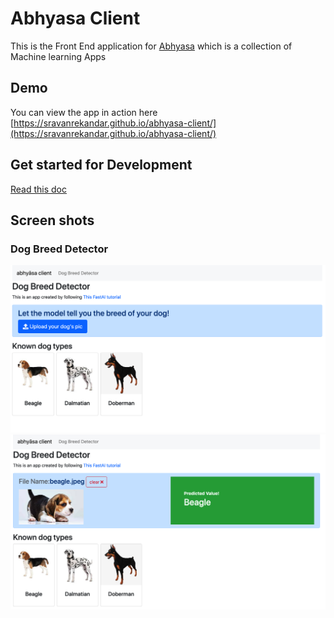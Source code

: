 # Abhyasa Client

This is the Front End application for [Abhyasa](https://github.com/sravanrekandar/abhyasa) which is a collection of Machine learning Apps

## Demo

You can view the app in action here [https://sravanrekandar.github.io/abhyasa-client/](https://sravanrekandar.github.io/abhyasa-client/)

## Get started for Development

[Read this doc](Development-Setup.md)

## Screen shots

### Dog Breed Detector

![dog-breed-detector-page.png](docs/dog-breed-detector-page.png)
![docs/beagle-predicted.png](docs/beagle-predicted.png)

